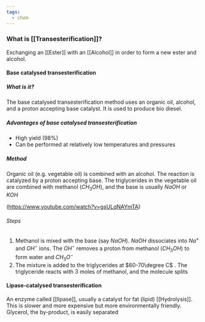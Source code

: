```yaml
---
tags:
  - chem
---
```

### What is [[Transesterification]]?
Exchanging an [[Ester]] with an [[Alcohol]] in order to form a new ester and alcohol. 
#### Base catalysed transesterification 
##### What is it?
The base catalysed transesterification method uses an organic oil, alcohol, and a proton accepting base catalyst. 
It is used to produce bio diesel. 
##### Advantages of base catalysed transesterification
- High yield (98%)
- Can be performed at relatively low temperatures and pressures 

##### Method
Organic oil (e.g. vegetable oil) is combined with an alcohol. The reaction is catalyzed
by a proton accepting base. The triglycerides in the vegetable oil are combined with methanol $(CH_3OH)$, and the base is usually $NaOH$ or $KOH$

(https://www.youtube.com/watch?v=gsULqNAYmTA)
###### Steps
1. Methanol is mixed with the base (say $NaOH$). $NaOH$ dissociates into $Na^+$ and $OH^-$ ions. The $OH^-$ removes a proton from methanol ($CH_3OH$) to form water and $CH_3O^-$ 
2. The mixture is added to the triglycerides at $60-70\degree C$ . The triglyceride reacts with 3 moles of methanol, and the molecule splits  

#### Lipase-catalysed transesterification
An enzyme called [[lipase]], usually a catalyst for fat (lipid) [[Hydrolysis]]. This is slower and more expensive but more environmentally friendly. Glycerol, the by-product, is easily separated